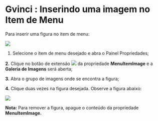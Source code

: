 # Gvinci : Inserindo uma imagem no Item de Menu

Para inserir uma figura no item de menu:

![](http://www.gvinci.com.br/manual/menuimagegv5.png)

1. Selecione o item de menu desejado e abra o Painel Propriedades;

**2.** Clique no botão de extensão ![](http://www.gvinci.com.br/manual/extensor-botao.png) da propriedade **MenuItemImage** e a **Galeria de Imagens** será aberta;

**3.** Abra o grupo de imagens onde se encontra a figura;

**4.** Clique duas vezes na figura desejada. Observe a figura abaixo:

![](http://www.gvinci.com.br/manual/menuimage411.zoom80.png)

**Nota:** Para remover a figura, apague o conteúdo da propriedade **MenuItemImage.**

